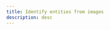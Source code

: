 ```yaml
---
title: Identify entities from images
description: desc
---
```


<inline-fragment platform="js" src="~/lib/predictions/fragments/js/identify-entity.md"></inline-fragment>
<inline-fragment platform="ios" src="~/lib/predictions/fragments/ios/identify-entity.md"></inline-fragment>